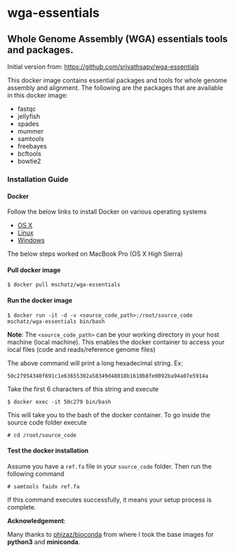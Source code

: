 # wga-essentials

## Whole Genome Assembly (WGA) essentials tools and packages.

Initial version from: https://github.com/srivathsapv/wga-essentials

This docker image contains essential packages and tools for whole genome assembly and alignment. The following are the packages
that are available in this docker image:

* fastqc
* jellyfish
* spades
* mummer
* samtools
* freebayes
* bcftools
* bowtie2

### Installation Guide

#### Docker

Follow the below links to install Docker on various operating systems

* [OS X](https://docs.docker.com/v1.10/mac/)
* [Linux](https://docs.docker.com/v1.10/linux/)
* [Windows](https://docs.docker.com/v1.10/windows/)

The below steps worked on MacBook Pro (OS X High Sierra)

#### Pull docker image

```
$ docker pull mschatz/wga-essentials
```

#### Run the docker image

```
$ docker run -it -d -v <source_code_path>:/root/source_code mschatz/wga-essentials bin/bash
```

**Note**: The `<source_code_path>` can be your working directory in your host machine (local machine). This enables the docker
container to access your local files (code and reads/reference genome files)

The above command will print a long hexadecimal string. Ex:

```
50c27954340f691c1e63655302a58349d48018b1610b8fe0092ba94a07e5914a
```

Take the first 6 characters of this string and execute

```
$ docker exec -it 50c279 bin/bash
```

This will take you to the bash of the docker container. To go inside the source code folder execute

```
# cd /root/source_code
```

#### Test the docker installation

Assume you have a `ref.fa` file in your `source_code` folder. Then run the following command

```
# samtools faidx ref.fa
```

If this command executes successfully, it means your setup process is complete.

**Acknowledgement**:

Many thanks to [phizaz/bioconda](https://hub.docker.com/r/phizaz/bioconda/) from where I took the base images for **python3**
and **miniconda**.
